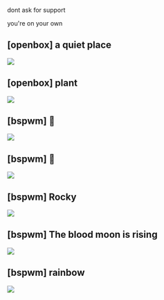 dont ask for support

you're on your own

## [openbox] a quiet place

![](https://i.imgur.com/RuKUDv2.png)

## [openbox] plant

![](https://i.imgur.com/lRU8dYW.png)

## [bspwm] 🌋

![](https://i.redd.it/bdhajrbjnhm41.png)

## [bspwm] 🌿

![](https://i.imgur.com/TTEoDJP.png)

## [bspwm] Rocky

![](https://i.imgur.com/sRTB2pH.png)

## [bspwm] The blood moon is rising

![](https://i.imgur.com/WzYQESH.png)

## [bspwm] rainbow

![](https://i.imgur.com/cgGyZ3V.png)
